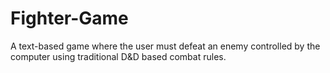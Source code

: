 # Fighter-Game
A text-based game where the user must defeat an enemy controlled by the computer using traditional D&amp;D based combat rules.
